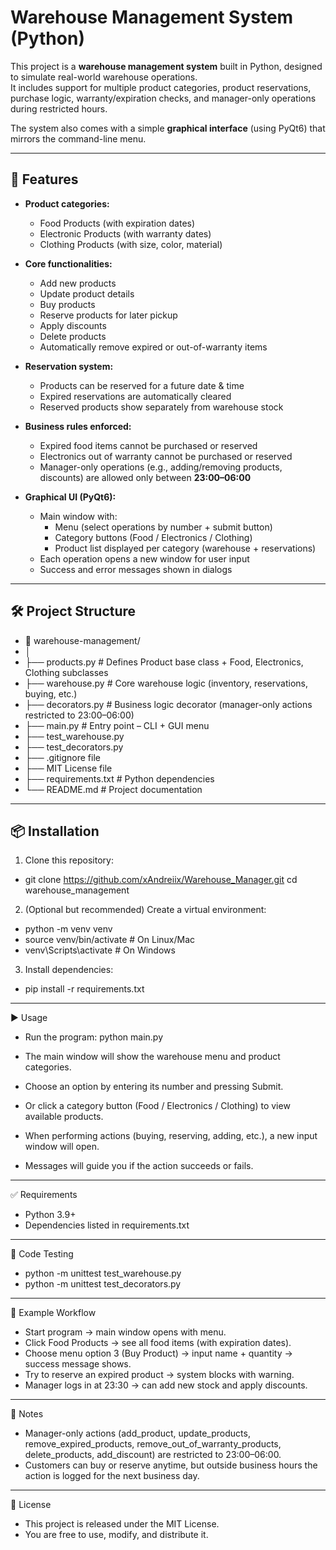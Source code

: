 # Warehouse Management System (Python)

This project is a **warehouse management system** built in Python, designed to simulate real-world warehouse operations.  
It includes support for multiple product categories, product reservations, purchase logic, warranty/expiration checks, and manager-only operations during restricted hours.  

The system also comes with a simple **graphical interface** (using PyQt6) that mirrors the command-line menu.  

---

## 🚀 Features

- **Product categories:**
  - Food Products (with expiration dates)
  - Electronic Products (with warranty dates)
  - Clothing Products (with size, color, material)

- **Core functionalities:**
  - Add new products
  - Update product details
  - Buy products
  - Reserve products for later pickup
  - Apply discounts
  - Delete products
  - Automatically remove expired or out-of-warranty items

- **Reservation system:**
  - Products can be reserved for a future date & time
  - Expired reservations are automatically cleared
  - Reserved products show separately from warehouse stock

- **Business rules enforced:**
  - Expired food items cannot be purchased or reserved
  - Electronics out of warranty cannot be purchased or reserved
  - Manager-only operations (e.g., adding/removing products, discounts) are allowed only between **23:00–06:00**

- **Graphical UI (PyQt6):**
  - Main window with:
    - Menu (select operations by number + submit button)
    - Category buttons (Food / Electronics / Clothing)
    - Product list displayed per category (warehouse + reservations)
  - Each operation opens a new window for user input
  - Success and error messages shown in dialogs

---

## 🛠️ Project Structure

- 📁 warehouse-management/
- │
- ├── products.py         # Defines Product base class + Food, Electronics, Clothing subclasses
- ├── warehouse.py        # Core warehouse logic (inventory, reservations, buying, etc.)
- ├── decorators.py       # Business logic decorator (manager-only actions restricted to 23:00–06:00)
- ├── main.py             # Entry point – CLI + GUI menu
- ├── test_warehouse.py
- ├── test_decorators.py
- ├── .gitignore file
- ├── MIT License file
- ├── requirements.txt    # Python dependencies
- └── README.md           # Project documentation

---

## 📦 Installation

1. Clone this repository:

- git clone https://github.com/xAndreiix/Warehouse_Manager.git
cd warehouse_management

2. (Optional but recommended) Create a virtual environment:

- python -m venv venv
- source venv/bin/activate   # On Linux/Mac
- venv\Scripts\activate      # On Windows

3. Install dependencies:

- pip install -r requirements.txt

---

▶️ Usage

- Run the program:
python main.py


- The main window will show the warehouse menu and product categories.
- Choose an option by entering its number and pressing Submit.
- Or click a category button (Food / Electronics / Clothing) to view available products.
- When performing actions (buying, reserving, adding, etc.), a new input window will open.
- Messages will guide you if the action succeeds or fails.

---

✅ Requirements

- Python 3.9+
- Dependencies listed in requirements.txt

---

🧪 Code Testing
- python -m unittest test_warehouse.py
- python -m unittest test_decorators.py

---

🧩 Example Workflow

- Start program → main window opens with menu.
- Click Food Products → see all food items (with expiration dates).
- Choose menu option 3 (Buy Product) → input name + quantity → success message shows.
- Try to reserve an expired product → system blocks with warning.
- Manager logs in at 23:30 → can add new stock and apply discounts.

---

📌 Notes
- Manager-only actions (add_product, update_products, remove_expired_products, remove_out_of_warranty_products, delete_products, add_discount) are restricted to 23:00–06:00.
- Customers can buy or reserve anytime, but outside business hours the action is logged for the next business day.

---

📜 License
- This project is released under the MIT License.
- You are free to use, modify, and distribute it.
